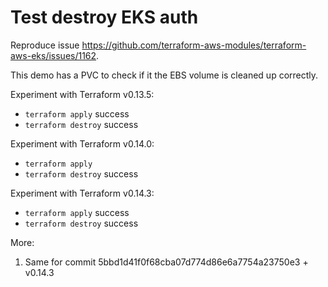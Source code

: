 # Test destroy EKS auth

Reproduce issue <https://github.com/terraform-aws-modules/terraform-aws-eks/issues/1162>.

This demo has a PVC to check if it the EBS volume is cleaned up correctly.

Experiment with Terraform v0.13.5:

- `terraform apply` success
- `terraform destroy` success

Experiment with Terraform v0.14.0:

- `terraform apply`
- `terraform destroy` success

Experiment with Terraform v0.14.3:

- `terraform apply` success
- `terraform destroy` success

More:

1. Same for commit 5bbd1d41f0f68cba07d774d86e6a7754a23750e3 + v0.14.3

